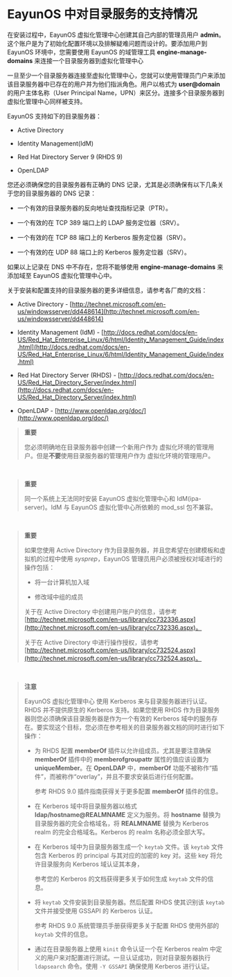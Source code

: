 # EayunOS 中对目录服务的支持情况

在安装过程中，EayunOS 虚拟化管理中心创建其自己内部的管理员用户
**admin**。这个账户是为了初始化配置环境以及排解疑难问题而设计的。要添加用户到
EayunOS 环境中，您需要使用 EayunOS 的域管理工具 **engine-manage-domains**
来连接一个目录服务器到虚拟化管理中心

一旦至少一个目录服务器连接至虚拟化管理中心，您就可以使用管理员门户来添加该目录服务器中已存在的用户并为他们指派角色。用户以格式为
**user@domain** 的用户主体名称（User Principal
Name，UPN）来区分。连接多个目录服务器到虚拟化管理中心同样被支持。

EayunOS 支持如下的目录服务器：

-   Active Directory

-   Identity Management(IdM)

-   Red Hat Directory Server 9 (RHDS 9)

-   OpenLDAP

您还必须确保您的目录服务器有正确的 DNS
记录，尤其是必须确保有以下几条关于您的目录服务器的 DNS 记录：

-   一个有效的目录服务器的反向地址查找指标记录（PTR）。

-   一个有效的在 TCP 389 端口上的 LDAP 服务定位器（SRV）。

-   一个有效的在 TCP 88 端口上的 Kerberos 服务定位器（SRV）。

-   一个有效的在 UDP 88 端口上的 Kerberos 服务定位器（SRV）。

如果以上记录在 DNS 中不存在，您将不能够使用 **engine-manage-domains**
来添加域至 EayunOS 虚拟化管理中心中。

关于安装和配置支持的目录服务器的更多详细信息，请参考各厂商的文档：

-   Active Directory -
    [http://technet.microsoft.com/en-us/windowsserver/dd448614](http://technet.microsoft.com/en-us/windowsserver/dd448614)

-   Identity Management (IdM) -
    [http://docs.redhat.com/docs/en-US/Red_Hat_Enterprise_Linux/6/html/Identity_Management_Guide/index.html](http://docs.redhat.com/docs/en-US/Red_Hat_Enterprise_Linux/6/html/Identity_Management_Guide/index.html)

-   Red Hat Directory Server (RHDS) -
    [http://docs.redhat.com/docs/en-US/Red_Hat_Directory_Server/index.html](http://docs.redhat.com/docs/en-US/Red_Hat_Directory_Server/index.html)

-   OpenLDAP - [http://www.openldap.org/doc/](http://www.openldap.org/doc/)

> **重要**
>
> 您必须明确地在目录服务器中创建一个新用户作为
> 虚拟化环境的管理用户。但是**不要**使用目录服务器的管理用户作为
> 虚拟化环境的管理用户。

</br>

> **重要**
>
> 同一个系统上无法同时安装 EayunOS 虚拟化管理中心和 IdM(ipa-server)。IdM 与
> EayunOS 虚拟化管中心所依赖的 mod\_ssl 包不兼容。

</br>


> **重要**
>
> 如果您使用 Active Directory
> 作为目录服务器，并且您希望在创建模板和虚拟机的过程中使用
> *sysprep*，EayunOS 管理员用户必须被授权对域进行的操作包括：
>
> -   将一台计算机加入域
>
> -   修改域中组的成员
>
> 关于在 Active Directory
> 中创建用户账户的信息，请参考[http://technet.microsoft.com/en-us/library/cc732336.aspx](http://technet.microsoft.com/en-us/library/cc732336.aspx)。
>
> 关于在 Active Directory
> 中进行操作授权，请参考[http://technet.microsoft.com/en-us/library/cc732524.aspx](http://technet.microsoft.com/en-us/library/cc732524.aspx)。

</br>


> **注意**
>
> EayunOS 虚拟化管理中心 使用 Kerberos 来与目录服务器进行认证。RHDS
> 并不提供原生的 Kerberos 支持。如果您使用 RHDS
> 作为目录服务器则您必须确保该目录服务器是作为一个有效的 Kerberos
> 域中的服务存在。要实现这个目标，您必须在参考相关的目录服务器文档的同时进行如下操作：
>
> -   为 RHDS 配置 **memberOf** 插件以允许组成员。尤其是要注意确保
>     **memberOf** 插件中的 **memberofgroupattr** 属性的值应该设置为
>     **uniqueMember**。在 **OpenLDAP** 中，**memberOf**
>     功能不被称作“插件”，而被称作“overlay”，并且不要求安装后进行任何配置。
>
>     参考 RHDS 9.0 插件指南获得关于更多配置 **memberOf** 插件的信息。
>
> -   在 Kerberos 域中将目录服务器以格式 **ldap/hostname@REALMNAME**
>     定义为服务。将 **hostname** 替换为目录服务器的完全合格域名，将
>     **REALMNAME** 替换为 Kerberos realm 的完全合格域名。Kerberos 的
>     realm 名称必须全部大写。
>
> -   在 Kerberos 域中为目录服务器生成一个 `keytab` 文件。该 `keytab`
>     文件包含 Kerberos 的 principal 与其对应的加密的 key 对。这些 key
>     将允许目录服务向 Kerberos 域认证其本身，
>
>     参考您的 Kerberos 的文档获得更多关于如何生成 `keytab` 文件的信息。
>
> -   将 `keytab` 文件安装到目录服务器。然后配置 RHDS 使其识别该
>     `keytab` 文件并接受使用 GSSAPI 的 Kerberos 认证。
>
>     参考 RHDS 9.0 系统管理员手册获得更多关于配置 RHDS 使用外部的
>     `keytab` 文件的信息。
>
> -   通过在目录服务器上使用 `kinit` 命令认证一个在 Kerberos
>     realm 中定义的用户来对配置进行测试。一旦认证成功，则对目录服务器执行
>     `ldapsearch` 命令。使用 `-Y GSSAPI` 确保使用 Kerberos 进行认证。
>

